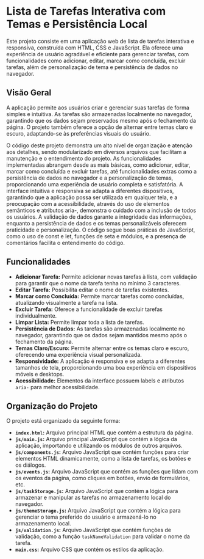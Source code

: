 # Lista de Tarefas Interativa com Temas e Persistência Local

Este projeto consiste em uma aplicação web de lista de tarefas interativa e responsiva, construída com HTML, CSS e JavaScript.  Ela oferece uma experiência de usuário agradável e eficiente para gerenciar tarefas, com funcionalidades como adicionar, editar, marcar como concluída, excluir tarefas, além de personalização de tema e persistência de dados no navegador.

## Visão Geral

A aplicação permite aos usuários criar e gerenciar suas tarefas de forma simples e intuitiva. As tarefas são armazenadas localmente no navegador, garantindo que os dados sejam preservados mesmo após o fechamento da página.  O projeto também oferece a opção de alternar entre temas claro e escuro, adaptando-se às preferências visuais do usuário.

O código deste projeto demonstra um alto nível de organização e atenção aos detalhes, sendo modularizado em diversos arquivos que facilitam a manutenção e o entendimento do projeto. As funcionalidades implementadas abrangem desde as mais básicas, como adicionar, editar, marcar como concluída e excluir tarefas, até funcionalidades extras como a persistência de dados no navegador e a personalização de temas, proporcionando uma experiência de usuário completa e satisfatória. A interface intuitiva e responsiva se adapta a diferentes dispositivos, garantindo que a aplicação possa ser utilizada em qualquer tela, e a preocupação com a acessibilidade, através do uso de elementos semânticos e atributos aria-, demonstra o cuidado com a inclusão de todos os usuários. A validação de dados garante a integridade das informações, enquanto a persistência de dados e os temas personalizáveis oferecem praticidade e personalização. O código segue boas práticas de JavaScript, como o uso de const e let, funções de seta e módulos, e a presença de comentários facilita o entendimento do código.

## Funcionalidades

*   **Adicionar Tarefa:** Permite adicionar novas tarefas à lista, com validação para garantir que o nome da tarefa tenha no mínimo 3 caracteres.
*   **Editar Tarefa:** Possibilita editar o nome de tarefas existentes.
*   **Marcar como Concluída:** Permite marcar tarefas como concluídas, atualizando visualmente a tarefa na lista.
*   **Excluir Tarefa:** Oferece a funcionalidade de excluir tarefas individualmente.
*   **Limpar Lista:** Permite limpar toda a lista de tarefas.
*   **Persistência de Dados:** As tarefas são armazenadas localmente no navegador, garantindo que os dados sejam mantidos mesmo após o fechamento da página.
*   **Temas Claro/Escuro:** Permite alternar entre os temas claro e escuro, oferecendo uma experiência visual personalizada.
*   **Responsividade:** A aplicação é responsiva e se adapta a diferentes tamanhos de tela, proporcionando uma boa experiência em dispositivos móveis e desktops.
*   **Acessibilidade:** Elementos da interface possuem labels e atributos `aria-` para melhor acessibilidade.

## Organização do Projeto

O projeto está organizado da seguinte forma:

*   **`index.html`:** Arquivo principal HTML que contém a estrutura da página.
*   **`js/main.js`:** Arquivo principal JavaScript que contém a lógica da aplicação, importando e utilizando os módulos de outros arquivos.
*   **`js/components.js`:** Arquivo JavaScript que contém funções para criar elementos HTML dinamicamente, como a lista de tarefas, os botões e os diálogos.
*   **`js/events.js`:** Arquivo JavaScript que contém as funções que lidam com os eventos da página, como cliques em botões, envio de formulários, etc.
*   **`js/taskStorage.js`:** Arquivo JavaScript que contém a lógica para armazenar e manipular as tarefas no armazenamento local do navegador.
*   **`js/themeStorage.js`:** Arquivo JavaScript que contém a lógica para gerenciar o tema preferido do usuário e armazená-lo no armazenamento local.
*   **`js/validation.js`:** Arquivo JavaScript que contém funções de validação, como a função `taskNameValidation` para validar o nome da tarefa.
*   **`main.css`:** Arquivo CSS que contém os estilos da aplicação.

